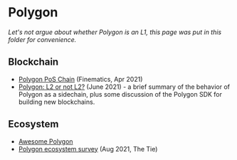 Polygon
=========

_Let's not argue about whether Polygon is an L1, this page was put in this folder for convenience._

## Blockchain
* [Polygon PoS Chain](https://finematics.com/polygon-commit-chain-explained/) (Finematics, Apr 2021)
* [Polygon: L2 or not L2?](https://adlrocha.substack.com/p/adlrocha-polygon-l2-or-not-l2) (June 2021) -
  a brief summary of the behavior of Polygon as a sidechain, plus some discussion of the Polygon SDK
  for building new blockchains.

## Ecosystem
* [Awesome Polygon](http://awesomepolygon.com)
* [Polygon ecosystem survey](https://research.thetie.io/polygon-matic-research/) (Aug 2021, The Tie)